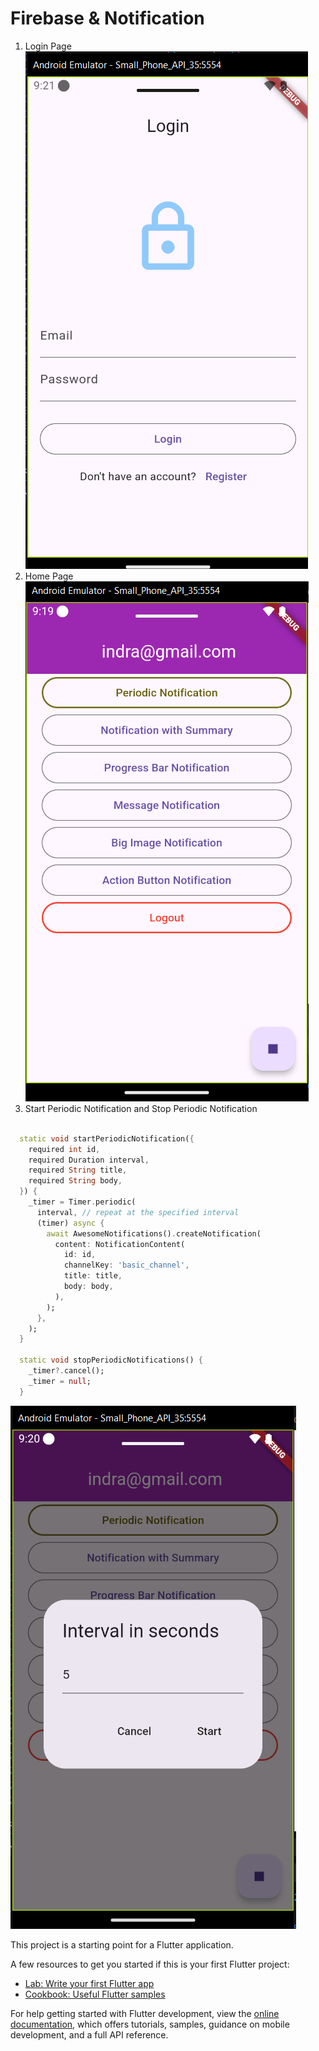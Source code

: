 
# Firebase & Notification

1. Login Page
![Alt flutter3](https://github.com/PUTAXD/ppb_notif_firebase/blob/main/github_assets/flutter3.png)
2. Home Page
![Alt flutter1](https://github.com/PUTAXD/ppb_notif_firebase/blob/main/github_assets/flutter1.png)
3. Start Periodic Notification and Stop Periodic Notification
```dart

  static void startPeriodicNotification({
    required int id,
    required Duration interval,
    required String title,
    required String body,
  }) {
    _timer = Timer.periodic(
      interval, // repeat at the specified interval
      (timer) async {
        await AwesomeNotifications().createNotification(
          content: NotificationContent(
            id: id,
            channelKey: 'basic_channel',
            title: title,
            body: body,
          ),
        );
      },
    );
  }

  static void stopPeriodicNotifications() {
    _timer?.cancel();
    _timer = null;
  }
```
![Alt flutter2](https://github.com/PUTAXD/ppb_notif_firebase/blob/main/github_assets/flutter2.png)



This project is a starting point for a Flutter application.

A few resources to get you started if this is your first Flutter project:

- [Lab: Write your first Flutter app](https://docs.flutter.dev/get-started/codelab)
- [Cookbook: Useful Flutter samples](https://docs.flutter.dev/cookbook)

For help getting started with Flutter development, view the
[online documentation](https://docs.flutter.dev/), which offers tutorials,
samples, guidance on mobile development, and a full API reference.
